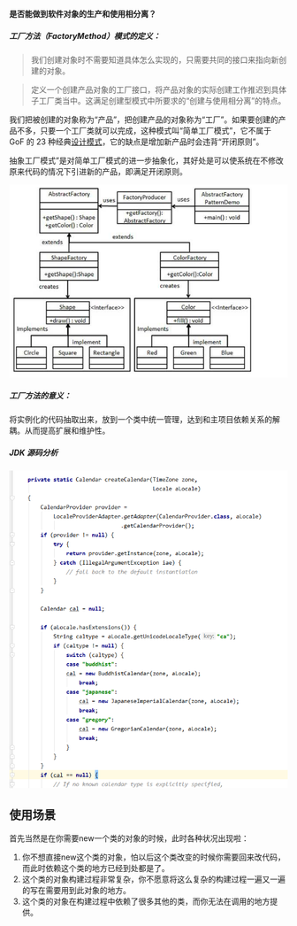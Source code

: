 **是否能做到软件对象的生产和使用相分离？**

##### 工厂方法（FactoryMethod）模式的定义：

> 我们创建对象时不需要知道具体怎么实现的，只需要共同的接口来指向新创建的对象。

> 定义一个创建产品对象的工厂接口，将产品对象的实际创建工作推迟到具体子工厂类当中。这满足创建型模式中所要求的“创建与使用相分离”的特点。

我们把被创建的对象称为“产品”，把创建产品的对象称为“工厂”。如果要创建的产品不多，只要一个工厂类就可以完成，这种模式叫“简单工厂模式”，它不属于 GoF 的 23 种经典[设计模式](http://c.biancheng.net/design_pattern/)，它的缺点是增加新产品时会违背“开闭原则”。

抽象工厂模式”是对简单工厂模式的进一步抽象化，其好处是可以使系统在不修改原来代码的情况下引进新的产品，即满足开闭原则。

![image-20200411163156928](..\images\image-20200411163156928.png)

##### 工厂方法的意义：

将实例化的代码抽取出来，放到一个类中统一管理，达到和主项目依赖关系的解耦。从而提高扩展和维护性。

##### JDK 源码分析

![image-20200411165204546](..\images\image-20200411165204546.png)

## 使用场景

首先当然是在你需要new一个类的对象的时候，此时各种状况出现啦：

1. 你不想直接new这个类的对象，怕以后这个类改变的时候你需要回来改代码，而此时依赖这个类的地方已经到处都是了。
2. 这个类的对象构建过程非常复杂，你不愿意将这么复杂的构建过程一遍又一遍的写在需要用到此对象的地方。
3. 这个类的对象在构建过程中依赖了很多其他的类，而你无法在调用的地方提供。

 